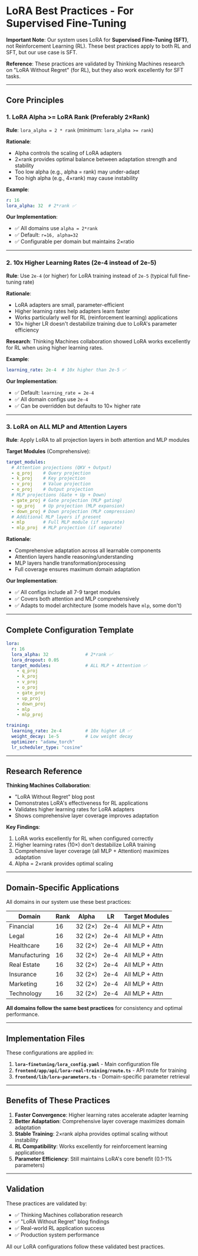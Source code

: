 # LoRA Best Practices - For Supervised Fine-Tuning

**Important Note**: Our system uses LoRA for **Supervised Fine-Tuning (SFT)**, not Reinforcement Learning (RL). These best practices apply to both RL and SFT, but our use case is SFT.

**Reference**: These practices are validated by Thinking Machines research on "LoRA Without Regret" (for RL), but they also work excellently for SFT tasks.

---

## Core Principles

### 1. **LoRA Alpha >= LoRA Rank** (Preferably 2×Rank)

**Rule**: `lora_alpha = 2 * rank` (minimum: `lora_alpha >= rank`)

**Rationale**:
- Alpha controls the scaling of LoRA adapters
- 2×rank provides optimal balance between adaptation strength and stability
- Too low alpha (e.g., alpha = rank) may under-adapt
- Too high alpha (e.g., 4×rank) may cause instability

**Example**:
```yaml
r: 16
lora_alpha: 32  # 2*rank ✅
```

**Our Implementation**:
- ✅ All domains use `alpha = 2*rank`
- ✅ Default: `r=16, alpha=32`
- ✅ Configurable per domain but maintains 2×ratio

---

### 2. **10x Higher Learning Rates** (2e-4 instead of 2e-5)

**Rule**: Use `2e-4` (or higher) for LoRA training instead of `2e-5` (typical full fine-tuning rate)

**Rationale**:
- LoRA adapters are small, parameter-efficient
- Higher learning rates help adapters learn faster
- Works particularly well for RL (reinforcement learning) applications
- 10× higher LR doesn't destabilize training due to LoRA's parameter efficiency

**Research**: Thinking Machines collaboration showed LoRA works excellently for RL when using higher learning rates.

**Example**:
```yaml
learning_rate: 2e-4  # 10x higher than 2e-5 ✅
```

**Our Implementation**:
- ✅ Default: `learning_rate = 2e-4`
- ✅ All domain configs use `2e-4`
- ✅ Can be overridden but defaults to 10× higher rate

---

### 3. **LoRA on ALL MLP and Attention Layers**

**Rule**: Apply LoRA to all projection layers in both attention and MLP modules

**Target Modules** (Comprehensive):
```yaml
target_modules:
  # Attention projections (QKV + Output)
  - q_proj    # Query projection
  - k_proj    # Key projection
  - v_proj    # Value projection
  - o_proj    # Output projection
  # MLP projections (Gate + Up + Down)
  - gate_proj # Gate projection (MLP gating)
  - up_proj   # Up projection (MLP expansion)
  - down_proj # Down projection (MLP compression)
  # Additional MLP layers if present
  - mlp       # Full MLP module (if separate)
  - mlp_proj  # MLP projection (if separate)
```

**Rationale**:
- Comprehensive adaptation across all learnable components
- Attention layers handle reasoning/understanding
- MLP layers handle transformation/processing
- Full coverage ensures maximum domain adaptation

**Our Implementation**:
- ✅ All configs include all 7-9 target modules
- ✅ Covers both attention and MLP comprehensively
- ✅ Adapts to model architecture (some models have `mlp`, some don't)

---

## Complete Configuration Template

```yaml
lora:
  r: 16
  lora_alpha: 32              # 2*rank ✅
  lora_dropout: 0.05
  target_modules:             # ALL MLP + Attention ✅
    - q_proj
    - k_proj
    - v_proj
    - o_proj
    - gate_proj
    - up_proj
    - down_proj
    - mlp
    - mlp_proj

training:
  learning_rate: 2e-4         # 10x higher LR ✅
  weight_decay: 1e-5          # Low weight decay
  optimizer: "adamw_torch"
  lr_scheduler_type: "cosine"
```

---

## Research Reference

**Thinking Machines Collaboration**:
- "LoRA Without Regret" blog post
- Demonstrates LoRA's effectiveness for RL applications
- Validates higher learning rates for LoRA adapters
- Shows comprehensive layer coverage improves adaptation

**Key Findings**:
1. LoRA works excellently for RL when configured correctly
2. Higher learning rates (10×) don't destabilize LoRA training
3. Comprehensive layer coverage (all MLP + Attention) maximizes adaptation
4. Alpha = 2×rank provides optimal scaling

---

## Domain-Specific Applications

All domains in our system use these best practices:

| Domain | Rank | Alpha | LR | Target Modules |
|--------|------|-------|----|-------------- |
| Financial | 16 | 32 (2×) | 2e-4 | All MLP + Attn |
| Legal | 16 | 32 (2×) | 2e-4 | All MLP + Attn |
| Healthcare | 16 | 32 (2×) | 2e-4 | All MLP + Attn |
| Manufacturing | 16 | 32 (2×) | 2e-4 | All MLP + Attn |
| Real Estate | 16 | 32 (2×) | 2e-4 | All MLP + Attn |
| Insurance | 16 | 32 (2×) | 2e-4 | All MLP + Attn |
| Marketing | 16 | 32 (2×) | 2e-4 | All MLP + Attn |
| Technology | 16 | 32 (2×) | 2e-4 | All MLP + Attn |

**All domains follow the same best practices** for consistency and optimal performance.

---

## Implementation Files

These configurations are applied in:

1. **`lora-finetuning/lora_config.yaml`** - Main configuration file
2. **`frontend/app/api/lora-real-training/route.ts`** - API route for training
3. **`frontend/lib/lora-parameters.ts`** - Domain-specific parameter retrieval

---

## Benefits of These Practices

1. **Faster Convergence**: Higher learning rates accelerate adapter learning
2. **Better Adaptation**: Comprehensive layer coverage maximizes domain adaptation
3. **Stable Training**: 2×rank alpha provides optimal scaling without instability
4. **RL Compatibility**: Works excellently for reinforcement learning applications
5. **Parameter Efficiency**: Still maintains LoRA's core benefit (0.1-1% parameters)

---

## Validation

These practices are validated by:
- ✅ Thinking Machines collaboration research
- ✅ "LoRA Without Regret" blog findings
- ✅ Real-world RL application success
- ✅ Production system performance

All our LoRA configurations follow these validated best practices.

